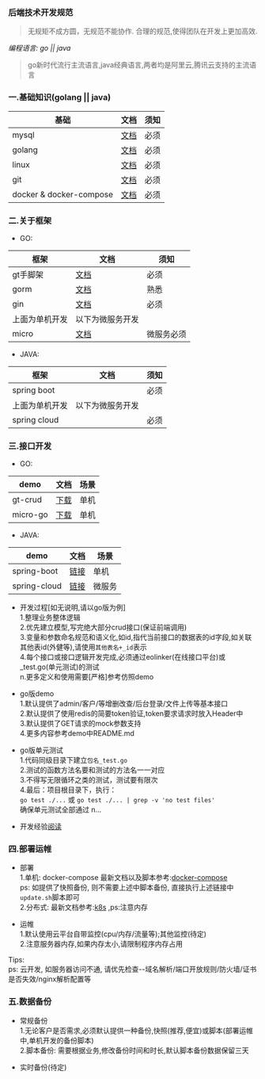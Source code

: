 ### 后端技术开发规范

> 无规矩不成方圆，无规范不能协作. 合理的规范,使得团队在开发上更加高效.

*编程语言: go || java*
> go新时代流行主流语言,java经典语言,两者均是阿里云,腾讯云支持的主流语言

### 一.基础知识(golang || java)

基础|文档|须知
---|---|---
mysql|[文档](https://www.runoob.com/mysql/mysql-tutorial.html)|必须
golang| [文档](https://www.runoob.com/go/go-tutorial.html)|必须
linux| [文档](https://www.runoob.com/linux/linux-tutorial.html)|必须
git| [文档](https://www.runoob.com/git/git-tutorial.html)|必须
docker & docker-compose| [文档](https://www.runoob.com/docker/docker-compose.html)|必须

### 二.关于框架

- GO:

框架|文档|须知
---|---|---  
gt手脚架| [文档](https://github.com/dreamlu/gt)| 必须
gorm| [文档](https://gorm.io/zh_CN/docs/)| 熟悉
gin| [文档](https://github.com/gin-gonic/gin)| 必须
上面为单机开发|以下为微服务开发|
micro| [文档](https://github.com/dreamlu/micro-go)| 微服务必须

- JAVA:

框架|文档|须知
---|---|---  
spring boot| | 必须
上面为单机开发|以下为微服务开发|
spring cloud| | 必须

### 三.接口开发

- GO:

demo|文档|场景
---|---|---  
gt-crud|[下载](https://github.com/dreamlu/gt-crud/archive/v1.20.5.zip)| 单机
micro-go|[下载](https://github.com/dreamlu/micro-go/archive/v1.20.5.zip)| 单机

- JAVA:

demo|文档|场景
---|---|---  
spring-boot|[链接](https://gitlab.com/wobangkj/spring-boot)| 单机
spring-cloud|[链接](https://gitlab.com/wobangkj/spring-cloud)| 微服务

- 开发过程[如无说明,请以go版为例]  
  1.整理业务整体逻辑  
  2.优先建立模型,写完绝大部分crud接口(保证前端调用)  
  3.变量和参数命名规范和语义化,如id,指代当前接口的数据表的id字段,如关联其他表id(外健等),请使用`其他表名+_id`表示  
  4.每个接口或接口逻辑开发完成,必须通过eolinker(在线接口平台)或_test.go(单元测试)的测试  
  n.更多定义和使用需要[严格]参考仿照demo


- go版demo  
  1.默认提供了admin/客户/等增删改查/后台登录/文件上传等基本接口  
  2.默认提供了使用redis的简要token验证,token要求请求时放入Header中  
  3.默认提供了GET请求的mock参数支持  
  4.更多内容参考demo中README.md


- go版单元测试  
  1.代码同级目录下建立`包名_test.go`  
  2.测试的函数方法名要和测试的方法名一一对应  
  3.不得写无限循环之类的测试，测试要有限次  
  4.最后：项目根目录下，执行：  
  `go test ./...` 或 `go test ./... | grep -v 'no test files'`  
  确保单元测试全部通过 n...


- 开发经验[阅读](./开发经验/README.md)

### 四.部署运帷

- 部署  
  1.单机: docker-compose 最新文档以及脚本参考:[docker-compose](https://github.com/dreamlu/shell/tree/master/docker/docker-compose)  
  ps: 如提供了快照备份, 则不需要上述中脚本备份, 直接执行上述链接中`update.sh`脚本即可  
  2.分布式: 最新文档参考:[k8s](https://github.com/dreamlu/shell/tree/master/docker/k8s) ,ps:注意内存


- 运帷  
  1.默认使用云平台自带监控(cpu/内存/流量等);其他监控(待定)  
  2.注意服务器内存,如果内存太小,请限制程序内存占用

Tips:  
ps: 云开发, 如服务器访问不通, 请优先检查--域名解析/端口开放规则/防火墙/证书是否失效/nginx解析配置等

### 五.数据备份

- 常规备份  
  1.无论客户是否需求,必须默认提供一种备份,快照(推荐,便宜)或脚本(部署运帷中,单机开发的备份脚本)  
  2.脚本备份: 需要根据业务,修改备份时间和时长,默认脚本备份数据保留三天

- 实时备份(待定)  